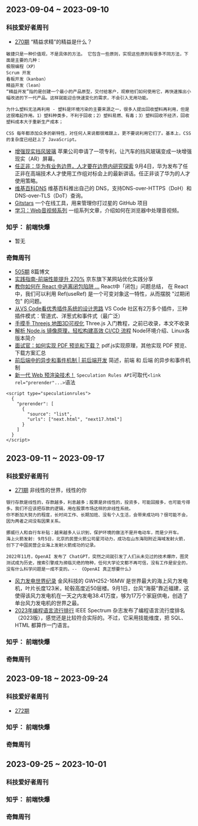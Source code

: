 ## 2023-09-04 ~ 2023-09-10

### 科技爱好者周刊
* [270期](https://github.com/ruanyf/weekly/blob/master/docs/issue-270.md) “精益求精”的精益是什么？
```
敏捷只是一种价值观，不是具体的方法。 它包含一些原则，实现这些原则有很多不同方法，下面是主要的几种：
极限编程（XP）
Scrum 开发
看板开发（kanban）
精益开发（lean）
“精益开发”指的是创建一个最小的产品原型，交付给客户，观察他们如何使用它，再快速推出小幅改进的下一代产品。这样就能迎合快速变化的需求，不会引入无用功能。

为什么塑料无法再利用 - 塑料是环境污染的主要来源之一，很多人提出回收塑料再利用，但是这很难起作用。1）塑料种类多，不利于回收；2）塑料易燃、有毒；3）塑料回收不经济，回收塑料成本大于重新生产成本；

CSS 每年都添加众多的新特性，对任何人来说都很难跟上，更不要说利用它们了。基本上，CSS 的复杂度已经赶上了 JavaScript。

```
* [增强现实挡风玻璃](https://www.thedrive.com/news/apple-wants-to-patent-an-augmented-reality-windshield) 苹果公司申请了一项专利，让汽车的挡风玻璃变成一块增强现实（AR）屏幕。
* [任正非：华为有业务边界，人才要在边界内研究探索](https://www.bjnews.com.cn/detail/1693810149129843.html) 9月4日，华为发布了任正非在高端技术人才使用工作组对标会上的最新讲话。任正非谈了华为的人才使用策略。
* [维基百科DNS](https://meta.wikimedia.org/wiki/Wikimedia_DNS) 维基百科推出自己的 DNS，支持DNS-over-HTTPS（DoH）和 DNS-over-TLS（DoT）查询。
* [Gitstars](https://github.com/cfour-hi/gitstars) 一个在线工具，用来管理你打过星的 GitHub 项目
* [学习：Web音视频系列](https://hughfenghen.github.io/tag/WebAV/) 一组系列文章，介绍如何在浏览器中处理音视频。

### 知乎： 前端快爆
* 暂无

### 奇舞周刊
* [505期](https://weekly.75.team/issue505.html) 8篇博文
* [实践指南-前端性能提升 270%](https://mp.weixin.qq.com/s/i-VySols_FbPEpZJeSbCLw?poc_token=HPWOImWjz1l6edCiHcz7frKvuj_0q3wbcmYy8Heg) 京东旗下某网站优化实践分享
* [教你如何在 React 中逃离闭包陷阱 ...](https://mp.weixin.qq.com/s/6B-yIEyN0SaAkRtGenMzvw) React中「闭包」问题总结， 在 React 中，我们可以利用 Ref(useRef) 是一个可变对象这一特性，从而摆脱 "过期闭包" 的问题。
* [从VS Code看优秀插件系统的设计思路](https://mp.weixin.qq.com/s/rf-onLvIVIFP6XGGuIVG9Q) VS Code 社区有2万多个插件，三种插件模式：管道式、洋葱式和事件式（最广泛）
* [手摸手 Threejs 地图3D可视化](https://mp.weixin.qq.com/s/DkHzIuYbCykxAAgROjB3ww?from=groupmessage&isappinstalled=0&scene=1&clicktime=1694158195&enterid=1694158195) Three.js 入门教程，之前已收录，本文不收录
* [解析 Node.js 镜像原理，轻松构建高效 CI/CD 流程](https://mp.weixin.qq.com/s/4lj3VAVwKL9aaMgFqFDifg) Node环境介绍、Linux各版本简介
* [面试官：如何实现 PDF 预览和下载？](https://mp.weixin.qq.com/s/BvS9-b5HGO5QHKTFclQJsA) pdf.js实现原理，其他实现 PDF 预览、下载方案汇总
* [前后端中的异步和事件机制 | 前后端开发](https://mp.weixin.qq.com/s/-Oo0g7JYpAQ0Ck_FDqfvfw)  简述，前端 和 后端 的异步和事件机制
* [新一代 Web 预渲染技术！](https://mp.weixin.qq.com/s/M6wJN8jBLxnuSva-lw7-_A) `Speculation Rules API`可取代`<link rel="prerender"...>`语法
```
<script type="speculationrules">
  {
    "prerender": [
      {
        "source": "list",
        "urls": ["next.html", "next17.html"]
      }
    ]
  }
</script>
```

## 2023-09-11 ~ 2023-09-17

### 科技爱好者周刊
* [271期](https://github.com/ruanyf/weekly/blob/master/docs/issue-271.md) 非线性的世界，线性的你
```
银行存款是线性的，存款越多，利息越多；股票是非线性的，投资多，可能回报多，也可能亏得多。我们不应该把存款的逻辑，用在股票市场这样的非线性系统。
你不断加大努力的程度，长时间工作、长期加班、没有个人生活，会带来成功吗？很可能不会，因为两者之间没有因果关系。

挪威行人和自行车补贴：越来越多人认识到，保护环境的做法不是开电动车，而是少开车。
海上火箭发射: 9月5日，北京的民营火箭公司星河动力，成功在山东海阳附近海域发射火箭，创下了中国民营企业海上发射火箭成功的记录。

2022年11月，OpenAI 发布了 ChatGPT，突然之间就引发了人们从未见过的技术爆炸，图灵测试成为历史，搜索引擎成为濒临灭绝的物种，任何大学论文都不再可信，没有工作是安全的，没有什么科学问题是一成不变的。-- 《OpenAI 真正想要什么》
```
* [风力发电世界纪录](https://electrek.co/2023/09/05/worlds-largest-wind-turbine-record-typhoon/) 金风科技的 GWH252-16MW 是世界最大的海上风力发电机，叶片长度123米，轮毂高度近50层楼。9月1日，台风“海葵”靠近福建，这使得该风力发电机在一天之内发电38.41万度，够为17万个家庭供电，创造了单台风力发电机的世界之最。
* [2023年编程语言流行排行](https://spectrum.ieee.org/the-top-programming-languages-2023) IEEE Spectrum 杂志发布了编程语言流行度排名（2023版），感觉还是比较符合实际的。不过，它采用技能维度，把 SQL、HTML 都算作一门语言。

### 知乎： 前端快爆

### 奇舞周刊

## 2023-09-18 ~ 2023-09-24

### 科技爱好者周刊
* [272期](https://github.com/ruanyf/weekly/blob/master/docs/issue-272.md) 

### 知乎： 前端快爆

### 奇舞周刊

## 2023-09-25 ~ 2023-10-01

### 科技爱好者周刊

### 知乎： 前端快爆

### 奇舞周刊
